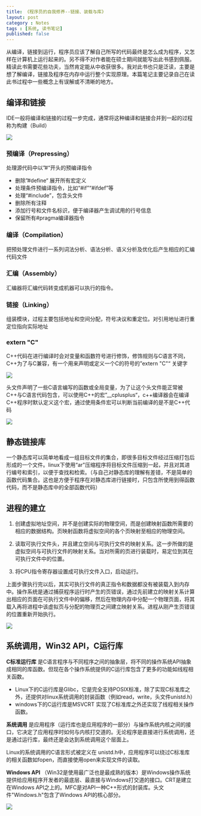 ```yaml
---
title: 《程序员的自我修养--链接、装载与库》
layout: post
category : Notes
tags : [系统, 读书笔记]
published: false
---
```



从编译，链接到运行，程序员应该了解自己所写的代码最终是怎么成为程序，又怎样在计算机上运行起来的。另不得不对作者能在硕士期间就能写出此书感到佩服。精读此书需要花些功夫，当然肯定能从中收获很多。我对此书也只是泛读，主要是想了解编译，链接及程序在内存中运行整个实现原理。本篇笔记主要记录自己在读此书过程中一些概念上有误解或不清晰的地方。

## 编译和链接

IDE一般将编译和链接的过程一步完成，通常将这种编译和链接合并到一起的过程称为构建（Build） 

![][img01]

### 预编译（Prepressing）

处理源代码中以”#“开头的预编译指令

* 删除”#define“ 展开所有宏定义
* 处理条件预编译指令，比如“#if”“#ifdef”等
* 处理“#include”，包含头文件
* 删除所有注释
* 添加行号和文件名标识，便于编译器产生调试用的行号信息
* 保留所有#pragma编译器指令

### 编译（Compilation）

把预处理文件进行一系列词法分析、语法分析、语义分析及优化后产生相应的汇编代码文件

### 汇编（Assembly）

汇编器将汇编代码转变成机器可以执行的指令。

### 链接（Linking）

组装模块，过程主要包括地址和空间分配，符号决议和重定位。对引用地址进行重定位指向实际地址
    
### extern "C"

C++代码在进行编译时会对变量和函数符号进行修饰，修饰规则与C语言不同，C++为了与C兼容，有一个用来声明或定义一个C的符号的”extern  "C"“ 关键字

![][img02]

头文件声明了一些C语言编写的函数或全局变量，为了让这个头文件能正常被C++与C语言代码包含，可以使用C++的宏”__cplusplus“，c++编译器会在编译C++程序时默认定义这个宏，通过使用条件宏可以判断当前编译的是不是C++代码

![][img03]

## 静态链接库

一个静态库可以简单地看成一组目标文件的集合，即很多目标文件经过压缩打包后形成的一个文件。linux下使用“ar"压缩程序将目标文件压缩到一起，并且对其进行编号和索引，以便于查找和检索。（与自己对静态库的理解有差错，不是简单的函数代码集合。这也是方便于程序在对静态库进行链接时，只包含所使用到得函数代码，而不是静态库中的全部函数代码）

## 进程的建立

1. 创建虚拟地址空间，并不是创建实际的物理空间，而是创建映射函数所需要的相应的数据结构。页映射函数将虚拟空间的各个页映射至相应的物理空间。

2. 读取可执行文件头，并且建立空间与可执行文件的映射关系。这一步所做的是虚拟空间与可执行文件的映射关系。当对所需的页进行装载时，易定位到其在可执行文件中的位置。

3. 将CPU指令寄存器设置成可执行文件入口，启动运行。

上面步骤执行完以后，其实可执行文件的真正指令和数据都没有被装载入到内存中。操作系统是通过捕获程序运行时产生的页错误，通过先前建立的映射关系计算出相应的页面在可执行文件中的偏移，然后在物理内存中分配一个物理页面，将其载入再将进程中该虚拟页与分配的物理页之间建立映射关系。进程从刚产生页错误的位置重新开始执行。

![][img04]

## 系统调用，Win32 API，C运行库

**C标准运行库** 是C语言程序与不同程序之间的抽象层，将不同的操作系统API抽象成相同的库函数。但现在各个操作系统提供的C运行库包含了更多的功能如线程相关函数。

* Linux下的C运行库是Glibc，它是完全支持POSIX标准，除了实现C标准库之外，还提供对linux系统调用的封装函数（例如read，write，头文件unistd.h）
* windows下的C运行库是MSVCRT  实现了C标准库之外还实现了线程相关操作函数。

**系统调用** 是应用程序（运行库也是应用程序的一部分）与操作系统内核之间的接口，它决定了应用程序时如何与内核打交道的。无论程序是直接进行系统调用，还是通过运行库，最终还是会达到系统调用这个层面上。

Linux的系统调用的C语言形式被定义在 unistd.h中，应用程序可以绕过C标准库的相关函数如fopen，而直接使用open来实现文件的读取。

**Windows API** （Win32是使用最广泛也是最成熟的版本）是Windows操作系统提供给应用程序开发者的最底层、最直接与Windows打交道的接口。CRT是建立在Windows API之上的。MFC是对API一种C++形式的封装库。头文件"Windows.h"包含了Windows API的核心部分。

![][img05]

[img01]:http://pic.yupoo.com/ljhero/CjLBIYR3/EzotR.png
[img02]:http://pic.yupoo.com/ljhero/CjLBJ3cc/XEa4W.png
[img03]:http://pic.yupoo.com/ljhero/CjLBJ4oB/WXvzo.png
[img04]:http://pic.yupoo.com/ljhero/CjLBJ6al/36ryq.png
[img05]:http://pic.yupoo.com/ljhero/CjLBJ7LV/AB1Wx.png
